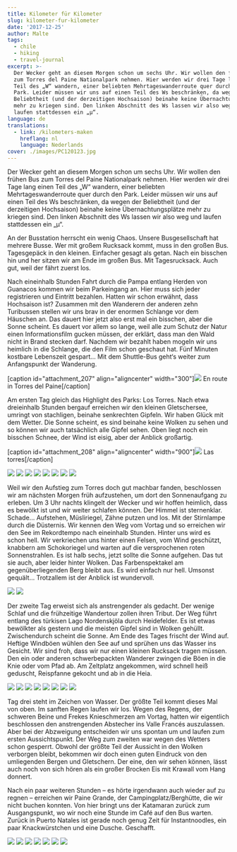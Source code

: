 ```yaml
---
title: Kilometer für Kilometer
slug: kilometer-fur-kilometer
date: '2017-12-25'
author: Malte
tags:
  - chile
  - hiking
  - travel-journal
excerpt: >-
  Der Wecker geht an diesem Morgen schon um sechs Uhr. Wir wollen den frühen Bus
  zum Torres del Paine Nationalpark nehmen. Hier werden wir drei Tage lang einen
  Teil des „W“ wandern, einer beliebten Mehrtageswanderroute quer durch den
  Park. Leider müssen wir uns auf einen Teil des Ws beschränken, da wegen der
  Beliebtheit (und der derzeitigen Hochsaison) beinahe keine Übernachtungsplätze
  mehr zu kriegen sind. Den linken Abschnitt des Ws lassen wir also weg und
  laufen stattdessen ein „µ“.
language: de
translations:
  - link: /kilometers-maken
    hreflang: nl
    language: Nederlands
cover: ./images/PC120123.jpg
---
```


Der Wecker geht an diesem Morgen schon um sechs Uhr. Wir wollen den frühen Bus zum Torres del Paine Nationalpark nehmen. Hier werden wir drei Tage lang einen Teil des „W“ wandern, einer beliebten Mehrtageswanderroute quer durch den Park. Leider müssen wir uns auf einen Teil des Ws beschränken, da wegen der Beliebtheit (und der derzeitigen Hochsaison) beinahe keine Übernachtungsplätze mehr zu kriegen sind. Den linken Abschnitt des Ws lassen wir also weg und laufen stattdessen ein „µ“.

An der Busstation herrscht ein wenig Chaos. Unsere Busgesellschaft hat mehrere Busse. Wer mit großem Rucksack kommt, muss in den großen Bus. Tagesgepäck in den kleinen. Einfacher gesagt als getan. Nach ein bisschen hin und her sitzen wir am Ende im großen Bus. Mit Tagesrucksack. Auch gut, weil der fährt zuerst los.

Nach eineinhalb Stunden Fahrt durch die Pampa entlang Herden von Guanacos kommen wir beim Parkeingang an. Hier muss sich jeder registrieren und Eintritt bezahlen. Hatten wir schon erwähnt, dass Hochsaison ist? Zusammen mit den Wanderern der anderen zehn Turibussen stellen wir uns brav in der enormen Schlange vor dem Häuschen an. Das dauert hier jetzt also erst mal ein bisschen, aber die Sonne scheint. Es dauert vor allem so lange, weil alle zum Schutz der Natur einen Informationsfilm gucken müssen, der erklärt, dass man den Wald nicht in Brand stecken darf. Nachdem wir bezahlt haben mogeln wir uns heimlich in die Schlange, die den Film schon geschaut hat. Fünf Minuten kostbare Lebenszeit gespart… Mit dem Shuttle-Bus geht‘s weiter zum Anfangspunkt der Wanderung.

\[caption id="attachment\_207" align="aligncenter" width="300"\][![](images/map_torres-300x218.jpg)](https://collectingbaggage.nl/wp-content/uploads/2017/12/map_torres.jpg) En route in Torres del Paine\[/caption\]

Am ersten Tag gleich das Highlight des Parks: Los Torres. Nach etwa dreieinhalb Stunden bergauf erreichen wir den kleinen Gletschersee, umringt von stachligen, beinahe senkrechten Gipfeln. Wir haben Glück mit dem Wetter. Die Sonne scheint, es sind beinahe keine Wolken zu sehen und so können wir auch tatsächlich alle Gipfel sehen. Oben liegt noch ein bisschen Schnee, der Wind ist eisig, aber der Anblick großartig.

\[caption id="attachment\_208" align="aligncenter" width="900"\]![](images/PC120138-PC120142-1024x561.jpg) Las torres\[/caption\]

![](images/PC120111.jpg)
![](images/PC120110.jpg)
![](images/PC120117-1.jpg)
![](images/PC120143-1.jpg)
![](images/PC120148-1.jpg)
![](images/PC120161-1.jpg)
![](images/DSC_0500-1.jpg)
![](images/PC120166-1.jpg)

Weil wir den Aufstieg zum Torres doch gut machbar fanden, beschlossen wir am nächsten Morgen früh aufzustehen, um dort den Sonnenaufgang zu erleben. Um 3 Uhr nachts klingelt der Wecker und wir hoffen heimlich, dass es bewölkt ist und wir weiter schlafen können. Der Himmel ist sternenklar. Schade... Aufstehen, Müsliriegel, Zähne putzen und los. Mit der Stirnlampe durch die Düsternis. Wir kennen den Weg vom Vortag und so erreichen wir den See im Rekordtempo nach eineinhalb Stunden. Hinter uns wird es schon hell. Wir verkriechen uns hinter einen Felsen, vom Wind geschützt, knabbern am Schokoriegel und warten auf die versprochenen roten Sonnenstrahlen. Es ist halb sechs, jetzt sollte die Sonne aufgehen. Das tut sie auch, aber leider hinter Wolken. Das Farbenspektakel am gegenüberliegenden Berg bleibt aus. Es wird einfach nur hell. Umsonst gequält… Trotzallem ist der Anblick ist wundervoll.

![](images/PC130170.jpg)
![](images/DSC_0508.jpg)

Der zweite Tag erweist sich als anstrengender als gedacht. Der wenige Schlaf und die frühzeitige Wandertour zollen ihren Tribut. Der Weg führt entlang des türkisen Lago Nordenskjöla durch Heidefelder. Es ist etwas bewölkter als gestern und die meisten Gipfel sind in Wolken gehüllt. Zwischendurch scheint die Sonne. Am Ende des Tages frischt der Wind auf. Heftige Windböen wühlen den See auf und sprühen uns das Wasser ins Gesicht. Wir sind froh, dass wir nur einen kleinen Rucksack tragen müssen. Den ein oder anderen schwerbepackten Wanderer zwingen die Böen in die Knie oder vom Pfad ab. Am Zeltplatz angekommen, wird schnell heiß geduscht, Reispfanne gekocht und ab in die Heia.

![](images/PC130183-PC130192.jpg)
![](images/PC130182-1.jpg)
![](images/PC130210-1.jpg)
![](images/PC130202-PC130208.jpg)
![](images/PC130196-1.jpg)
![](images/PC130223-1.jpg)
![](images/PC130221-1.jpg)
![](images/PC130213-PC130220.jpg)

Tag drei steht im Zeichen von Wasser. Der größte Teil kommt dieses Mal von oben. Im sanften Regen laufen wir los. Wegen des Regens, der schweren Beine und Frekes Knieschmerzen am Vortag, hatten wir eigentlich beschlossen den anstrengenden Abstecher ins Valle Francés auszulassen. Aber bei der Abzweigung entscheiden wir uns spontan um und laufen zum ersten Aussichtspunkt. Der Weg zum zweiten war wegen des Wetters schon gesperrt. Obwohl der größte Teil der Aussicht in den Wolken verborgen bleibt, bekommen wir doch einen guten Eindruck von den umliegenden Bergen und Gletschern. Der eine, den wir sehen können, lässt auch noch von sich hören als ein großer Brocken Eis mit Krawall vom Hang donnert.

Nach ein paar weiteren Stunden – es hörte irgendwann auch wieder auf zu regnen – erreichen wir Paine Grande, der Campingplatz/Berghütte, die wir nicht buchen konnten. Von hier bringt uns der Katamaran zurück zum Ausgangspunkt, wo wir noch eine Stunde im Café auf den Bus warten. Zurück in Puerto Natales ist gerade noch genug Zeit für Instantnoodles, ein paar Knackwürstchen und eine Dusche. Geschafft.

![](images/PC140268-1.jpg)
![](images/PC140250-1.jpg)
![](images/PC140226-1.jpg)
![](images/PC140249-1.jpg)
![](images/PC140258-1.jpg)
![](images/PC140266-1.jpg)
![](images/PC140282-1.jpg)
